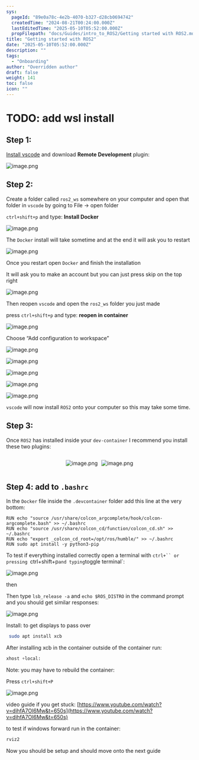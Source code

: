 ```yaml
---
sys:
  pageId: "89e0a78c-4e2b-4070-b327-d28cb0694742"
  createdTime: "2024-08-21T00:24:00.000Z"
  lastEditedTime: "2025-05-10T05:52:00.000Z"
  propFilepath: "docs/Guides/intro_to_ROS2/Getting started with ROS2.md"
title: "Getting started with ROS2"
date: "2025-05-10T05:52:00.000Z"
description: ""
tags:
  - "Onboarding"
author: "Overridden author"
draft: false
weight: 141
toc: false
icon: ""
---
```


# TODO: add wsl install

## Step 1:

[Install vscode](https://code.visualstudio.com/download) and download **Remote Development** plugin:

![image.png](https://prod-files-secure.s3.us-west-2.amazonaws.com/d518164a-d88e-44d1-a4ee-3adb3bd8bce0/efb52993-1881-4a40-b95e-6f020334f022/image.png?X-Amz-Algorithm=AWS4-HMAC-SHA256&X-Amz-Content-Sha256=UNSIGNED-PAYLOAD&X-Amz-Credential=ASIAZI2LB466USCWNO2F%2F20250522%2Fus-west-2%2Fs3%2Faws4_request&X-Amz-Date=20250522T061326Z&X-Amz-Expires=3600&X-Amz-Security-Token=IQoJb3JpZ2luX2VjEBYaCXVzLXdlc3QtMiJIMEYCIQDKihjveLgz2Y%2BE9gWwsqEk4NXe7Oq7bP8ouXrQO8ueCgIhAJpPxvD6BBygrACG5kLl0tQCkbrun0Jg8Lzc1b6lURoQKogECM%2F%2F%2F%2F%2F%2F%2F%2F%2F%2F%2FwEQABoMNjM3NDIzMTgzODA1Igw%2Bb2PoSOJ9KSTabcUq3APs%2BpE%2FiuvT090tFX5sQKZTevH2%2FkndgB8XR9pAqesS%2F5Qi60vz2xzJ3tl9qgRCSf0QmL8VzmVFAexbxbmcC46Z3dyYRAc9dfMX2XG6Fd%2BiMAMaXvyJaEFNdbie6SuVY9QiTvukHlWJQCipw6PgP58T9nlK7jHT01VQtZba0ZygdPGJEpGTrJiVDNfryD4xNh%2BL3KEAXwPQowoFYBIx%2FfmdseawSSWHN5cjUomFHjhacGd50AUXS2%2Fi7LMYcIbEhwWpRUcPTZ9tCPL32tdqlmWtdreJCwm%2FHse59oe26T2n6nYBcO8%2BJoFQ5HxM%2FDq6CgFwnCNsOFnB6HVPwtpM9H1mDayN8w0%2Fx9jJozYot%2B4PZiml2%2BPGp1FzYyDZUwdH5Xq4EJLxjXVRsWWQ6eP5IzVTUkuGGBRRWFu3Tc%2BQdeu0kMo%2Bwr%2FZbHH71mrTqwUnKIWLIQgwgnC5OmQDxjNe%2FrMJF9Gw8%2BDfgcIQRULy9OOXnWxpyyoJ3WFupEhV0fTZ194vyqViRgux6o3MLl1DBxa8Bs3oeEA%2FscRnSO158HyHwhmmbgkXxfi7%2BDsJ22Gt1eB6ocPugE3wca0p0uZOBg7TSMnJBU1vgWn30CvPX1tLl1GQ%2FqHICHff6ab8DTC697rBBjqkATZZDqJVNXw%2FA8x0H6MSCtjCBPZPfRdXEZXkDe2ml24xg82fHPq5OeJn%2FSweq9Y%2FWyQKGH4fXuLhYErEntoFHkEjE3Xb7hdNR2iDbENjF6zl6aMb1RXRdhBODZ36zNUaxMguWJpbkTguvLPAo29EPHbL1Zi%2FBB%2B465qwrydeSd1Sq1E8BE4PW1d%2FICqspMi8yiBPuaHlZp%2BMp0DFiM6Jb%2FRRJuAi&X-Amz-Signature=c79c5c4c9f4152050c73b969f9aa85322475b382978f49c89b55d672a8289c79&X-Amz-SignedHeaders=host&x-id=GetObject)

## Step 2:

Create a folder called `ros2_ws` somewhere on your computer and open that folder in `vscode` by going to File → open folder 

`ctrl+shift+p` and type: **Install Docker**

![image.png](https://prod-files-secure.s3.us-west-2.amazonaws.com/d518164a-d88e-44d1-a4ee-3adb3bd8bce0/2269dc0e-1cd5-47ff-bceb-c04ad9b2eab0/image.png?X-Amz-Algorithm=AWS4-HMAC-SHA256&X-Amz-Content-Sha256=UNSIGNED-PAYLOAD&X-Amz-Credential=ASIAZI2LB466USCWNO2F%2F20250522%2Fus-west-2%2Fs3%2Faws4_request&X-Amz-Date=20250522T061325Z&X-Amz-Expires=3600&X-Amz-Security-Token=IQoJb3JpZ2luX2VjEBYaCXVzLXdlc3QtMiJIMEYCIQDKihjveLgz2Y%2BE9gWwsqEk4NXe7Oq7bP8ouXrQO8ueCgIhAJpPxvD6BBygrACG5kLl0tQCkbrun0Jg8Lzc1b6lURoQKogECM%2F%2F%2F%2F%2F%2F%2F%2F%2F%2F%2FwEQABoMNjM3NDIzMTgzODA1Igw%2Bb2PoSOJ9KSTabcUq3APs%2BpE%2FiuvT090tFX5sQKZTevH2%2FkndgB8XR9pAqesS%2F5Qi60vz2xzJ3tl9qgRCSf0QmL8VzmVFAexbxbmcC46Z3dyYRAc9dfMX2XG6Fd%2BiMAMaXvyJaEFNdbie6SuVY9QiTvukHlWJQCipw6PgP58T9nlK7jHT01VQtZba0ZygdPGJEpGTrJiVDNfryD4xNh%2BL3KEAXwPQowoFYBIx%2FfmdseawSSWHN5cjUomFHjhacGd50AUXS2%2Fi7LMYcIbEhwWpRUcPTZ9tCPL32tdqlmWtdreJCwm%2FHse59oe26T2n6nYBcO8%2BJoFQ5HxM%2FDq6CgFwnCNsOFnB6HVPwtpM9H1mDayN8w0%2Fx9jJozYot%2B4PZiml2%2BPGp1FzYyDZUwdH5Xq4EJLxjXVRsWWQ6eP5IzVTUkuGGBRRWFu3Tc%2BQdeu0kMo%2Bwr%2FZbHH71mrTqwUnKIWLIQgwgnC5OmQDxjNe%2FrMJF9Gw8%2BDfgcIQRULy9OOXnWxpyyoJ3WFupEhV0fTZ194vyqViRgux6o3MLl1DBxa8Bs3oeEA%2FscRnSO158HyHwhmmbgkXxfi7%2BDsJ22Gt1eB6ocPugE3wca0p0uZOBg7TSMnJBU1vgWn30CvPX1tLl1GQ%2FqHICHff6ab8DTC697rBBjqkATZZDqJVNXw%2FA8x0H6MSCtjCBPZPfRdXEZXkDe2ml24xg82fHPq5OeJn%2FSweq9Y%2FWyQKGH4fXuLhYErEntoFHkEjE3Xb7hdNR2iDbENjF6zl6aMb1RXRdhBODZ36zNUaxMguWJpbkTguvLPAo29EPHbL1Zi%2FBB%2B465qwrydeSd1Sq1E8BE4PW1d%2FICqspMi8yiBPuaHlZp%2BMp0DFiM6Jb%2FRRJuAi&X-Amz-Signature=4ee3fe063896d1c231daf676f69712f00ba05790ff2b864278bc579bf59cd044&X-Amz-SignedHeaders=host&x-id=GetObject)

The `Docker` install will take sometime and at the end it will ask you to restart

![image.png](https://prod-files-secure.s3.us-west-2.amazonaws.com/d518164a-d88e-44d1-a4ee-3adb3bd8bce0/ed233f78-be33-4b1f-b89c-9c346c0e961e/image.png?X-Amz-Algorithm=AWS4-HMAC-SHA256&X-Amz-Content-Sha256=UNSIGNED-PAYLOAD&X-Amz-Credential=ASIAZI2LB466USCWNO2F%2F20250522%2Fus-west-2%2Fs3%2Faws4_request&X-Amz-Date=20250522T061326Z&X-Amz-Expires=3600&X-Amz-Security-Token=IQoJb3JpZ2luX2VjEBYaCXVzLXdlc3QtMiJIMEYCIQDKihjveLgz2Y%2BE9gWwsqEk4NXe7Oq7bP8ouXrQO8ueCgIhAJpPxvD6BBygrACG5kLl0tQCkbrun0Jg8Lzc1b6lURoQKogECM%2F%2F%2F%2F%2F%2F%2F%2F%2F%2F%2FwEQABoMNjM3NDIzMTgzODA1Igw%2Bb2PoSOJ9KSTabcUq3APs%2BpE%2FiuvT090tFX5sQKZTevH2%2FkndgB8XR9pAqesS%2F5Qi60vz2xzJ3tl9qgRCSf0QmL8VzmVFAexbxbmcC46Z3dyYRAc9dfMX2XG6Fd%2BiMAMaXvyJaEFNdbie6SuVY9QiTvukHlWJQCipw6PgP58T9nlK7jHT01VQtZba0ZygdPGJEpGTrJiVDNfryD4xNh%2BL3KEAXwPQowoFYBIx%2FfmdseawSSWHN5cjUomFHjhacGd50AUXS2%2Fi7LMYcIbEhwWpRUcPTZ9tCPL32tdqlmWtdreJCwm%2FHse59oe26T2n6nYBcO8%2BJoFQ5HxM%2FDq6CgFwnCNsOFnB6HVPwtpM9H1mDayN8w0%2Fx9jJozYot%2B4PZiml2%2BPGp1FzYyDZUwdH5Xq4EJLxjXVRsWWQ6eP5IzVTUkuGGBRRWFu3Tc%2BQdeu0kMo%2Bwr%2FZbHH71mrTqwUnKIWLIQgwgnC5OmQDxjNe%2FrMJF9Gw8%2BDfgcIQRULy9OOXnWxpyyoJ3WFupEhV0fTZ194vyqViRgux6o3MLl1DBxa8Bs3oeEA%2FscRnSO158HyHwhmmbgkXxfi7%2BDsJ22Gt1eB6ocPugE3wca0p0uZOBg7TSMnJBU1vgWn30CvPX1tLl1GQ%2FqHICHff6ab8DTC697rBBjqkATZZDqJVNXw%2FA8x0H6MSCtjCBPZPfRdXEZXkDe2ml24xg82fHPq5OeJn%2FSweq9Y%2FWyQKGH4fXuLhYErEntoFHkEjE3Xb7hdNR2iDbENjF6zl6aMb1RXRdhBODZ36zNUaxMguWJpbkTguvLPAo29EPHbL1Zi%2FBB%2B465qwrydeSd1Sq1E8BE4PW1d%2FICqspMi8yiBPuaHlZp%2BMp0DFiM6Jb%2FRRJuAi&X-Amz-Signature=0fb2b7a98f020cf9a0e491b2e47e5ed655c54347b49e376c7293f25c67d564a1&X-Amz-SignedHeaders=host&x-id=GetObject)

Once you restart open `Docker` and finish the installation

It will ask you to make an account but you can just press skip on the top right

![image.png](https://prod-files-secure.s3.us-west-2.amazonaws.com/d518164a-d88e-44d1-a4ee-3adb3bd8bce0/21010ad9-1659-4fd9-9f59-9932a09b2a3d/image.png?X-Amz-Algorithm=AWS4-HMAC-SHA256&X-Amz-Content-Sha256=UNSIGNED-PAYLOAD&X-Amz-Credential=ASIAZI2LB466USCWNO2F%2F20250522%2Fus-west-2%2Fs3%2Faws4_request&X-Amz-Date=20250522T061326Z&X-Amz-Expires=3600&X-Amz-Security-Token=IQoJb3JpZ2luX2VjEBYaCXVzLXdlc3QtMiJIMEYCIQDKihjveLgz2Y%2BE9gWwsqEk4NXe7Oq7bP8ouXrQO8ueCgIhAJpPxvD6BBygrACG5kLl0tQCkbrun0Jg8Lzc1b6lURoQKogECM%2F%2F%2F%2F%2F%2F%2F%2F%2F%2F%2FwEQABoMNjM3NDIzMTgzODA1Igw%2Bb2PoSOJ9KSTabcUq3APs%2BpE%2FiuvT090tFX5sQKZTevH2%2FkndgB8XR9pAqesS%2F5Qi60vz2xzJ3tl9qgRCSf0QmL8VzmVFAexbxbmcC46Z3dyYRAc9dfMX2XG6Fd%2BiMAMaXvyJaEFNdbie6SuVY9QiTvukHlWJQCipw6PgP58T9nlK7jHT01VQtZba0ZygdPGJEpGTrJiVDNfryD4xNh%2BL3KEAXwPQowoFYBIx%2FfmdseawSSWHN5cjUomFHjhacGd50AUXS2%2Fi7LMYcIbEhwWpRUcPTZ9tCPL32tdqlmWtdreJCwm%2FHse59oe26T2n6nYBcO8%2BJoFQ5HxM%2FDq6CgFwnCNsOFnB6HVPwtpM9H1mDayN8w0%2Fx9jJozYot%2B4PZiml2%2BPGp1FzYyDZUwdH5Xq4EJLxjXVRsWWQ6eP5IzVTUkuGGBRRWFu3Tc%2BQdeu0kMo%2Bwr%2FZbHH71mrTqwUnKIWLIQgwgnC5OmQDxjNe%2FrMJF9Gw8%2BDfgcIQRULy9OOXnWxpyyoJ3WFupEhV0fTZ194vyqViRgux6o3MLl1DBxa8Bs3oeEA%2FscRnSO158HyHwhmmbgkXxfi7%2BDsJ22Gt1eB6ocPugE3wca0p0uZOBg7TSMnJBU1vgWn30CvPX1tLl1GQ%2FqHICHff6ab8DTC697rBBjqkATZZDqJVNXw%2FA8x0H6MSCtjCBPZPfRdXEZXkDe2ml24xg82fHPq5OeJn%2FSweq9Y%2FWyQKGH4fXuLhYErEntoFHkEjE3Xb7hdNR2iDbENjF6zl6aMb1RXRdhBODZ36zNUaxMguWJpbkTguvLPAo29EPHbL1Zi%2FBB%2B465qwrydeSd1Sq1E8BE4PW1d%2FICqspMi8yiBPuaHlZp%2BMp0DFiM6Jb%2FRRJuAi&X-Amz-Signature=496f29dd169530d4819e7798cf80283b75ff543d7616392fc865b256f1595187&X-Amz-SignedHeaders=host&x-id=GetObject)

Then reopen `vscode` and open the `ros2_ws` folder you just made

press `ctrl+shift+p` and type: **reopen in container**

![image.png](https://prod-files-secure.s3.us-west-2.amazonaws.com/d518164a-d88e-44d1-a4ee-3adb3bd8bce0/4e93b8c2-41ad-488c-8095-c74205196118/image.png?X-Amz-Algorithm=AWS4-HMAC-SHA256&X-Amz-Content-Sha256=UNSIGNED-PAYLOAD&X-Amz-Credential=ASIAZI2LB466USCWNO2F%2F20250522%2Fus-west-2%2Fs3%2Faws4_request&X-Amz-Date=20250522T061326Z&X-Amz-Expires=3600&X-Amz-Security-Token=IQoJb3JpZ2luX2VjEBYaCXVzLXdlc3QtMiJIMEYCIQDKihjveLgz2Y%2BE9gWwsqEk4NXe7Oq7bP8ouXrQO8ueCgIhAJpPxvD6BBygrACG5kLl0tQCkbrun0Jg8Lzc1b6lURoQKogECM%2F%2F%2F%2F%2F%2F%2F%2F%2F%2F%2FwEQABoMNjM3NDIzMTgzODA1Igw%2Bb2PoSOJ9KSTabcUq3APs%2BpE%2FiuvT090tFX5sQKZTevH2%2FkndgB8XR9pAqesS%2F5Qi60vz2xzJ3tl9qgRCSf0QmL8VzmVFAexbxbmcC46Z3dyYRAc9dfMX2XG6Fd%2BiMAMaXvyJaEFNdbie6SuVY9QiTvukHlWJQCipw6PgP58T9nlK7jHT01VQtZba0ZygdPGJEpGTrJiVDNfryD4xNh%2BL3KEAXwPQowoFYBIx%2FfmdseawSSWHN5cjUomFHjhacGd50AUXS2%2Fi7LMYcIbEhwWpRUcPTZ9tCPL32tdqlmWtdreJCwm%2FHse59oe26T2n6nYBcO8%2BJoFQ5HxM%2FDq6CgFwnCNsOFnB6HVPwtpM9H1mDayN8w0%2Fx9jJozYot%2B4PZiml2%2BPGp1FzYyDZUwdH5Xq4EJLxjXVRsWWQ6eP5IzVTUkuGGBRRWFu3Tc%2BQdeu0kMo%2Bwr%2FZbHH71mrTqwUnKIWLIQgwgnC5OmQDxjNe%2FrMJF9Gw8%2BDfgcIQRULy9OOXnWxpyyoJ3WFupEhV0fTZ194vyqViRgux6o3MLl1DBxa8Bs3oeEA%2FscRnSO158HyHwhmmbgkXxfi7%2BDsJ22Gt1eB6ocPugE3wca0p0uZOBg7TSMnJBU1vgWn30CvPX1tLl1GQ%2FqHICHff6ab8DTC697rBBjqkATZZDqJVNXw%2FA8x0H6MSCtjCBPZPfRdXEZXkDe2ml24xg82fHPq5OeJn%2FSweq9Y%2FWyQKGH4fXuLhYErEntoFHkEjE3Xb7hdNR2iDbENjF6zl6aMb1RXRdhBODZ36zNUaxMguWJpbkTguvLPAo29EPHbL1Zi%2FBB%2B465qwrydeSd1Sq1E8BE4PW1d%2FICqspMi8yiBPuaHlZp%2BMp0DFiM6Jb%2FRRJuAi&X-Amz-Signature=042ea47d513c69014b5de372223c49efb379f9ea6e064cd7750c9df24af09aa9&X-Amz-SignedHeaders=host&x-id=GetObject)

Choose “Add configuration to workspace”

![image.png](https://prod-files-secure.s3.us-west-2.amazonaws.com/d518164a-d88e-44d1-a4ee-3adb3bd8bce0/9560b282-5060-4989-ba37-97e7b2c22476/image.png?X-Amz-Algorithm=AWS4-HMAC-SHA256&X-Amz-Content-Sha256=UNSIGNED-PAYLOAD&X-Amz-Credential=ASIAZI2LB466USCWNO2F%2F20250522%2Fus-west-2%2Fs3%2Faws4_request&X-Amz-Date=20250522T061326Z&X-Amz-Expires=3600&X-Amz-Security-Token=IQoJb3JpZ2luX2VjEBYaCXVzLXdlc3QtMiJIMEYCIQDKihjveLgz2Y%2BE9gWwsqEk4NXe7Oq7bP8ouXrQO8ueCgIhAJpPxvD6BBygrACG5kLl0tQCkbrun0Jg8Lzc1b6lURoQKogECM%2F%2F%2F%2F%2F%2F%2F%2F%2F%2F%2FwEQABoMNjM3NDIzMTgzODA1Igw%2Bb2PoSOJ9KSTabcUq3APs%2BpE%2FiuvT090tFX5sQKZTevH2%2FkndgB8XR9pAqesS%2F5Qi60vz2xzJ3tl9qgRCSf0QmL8VzmVFAexbxbmcC46Z3dyYRAc9dfMX2XG6Fd%2BiMAMaXvyJaEFNdbie6SuVY9QiTvukHlWJQCipw6PgP58T9nlK7jHT01VQtZba0ZygdPGJEpGTrJiVDNfryD4xNh%2BL3KEAXwPQowoFYBIx%2FfmdseawSSWHN5cjUomFHjhacGd50AUXS2%2Fi7LMYcIbEhwWpRUcPTZ9tCPL32tdqlmWtdreJCwm%2FHse59oe26T2n6nYBcO8%2BJoFQ5HxM%2FDq6CgFwnCNsOFnB6HVPwtpM9H1mDayN8w0%2Fx9jJozYot%2B4PZiml2%2BPGp1FzYyDZUwdH5Xq4EJLxjXVRsWWQ6eP5IzVTUkuGGBRRWFu3Tc%2BQdeu0kMo%2Bwr%2FZbHH71mrTqwUnKIWLIQgwgnC5OmQDxjNe%2FrMJF9Gw8%2BDfgcIQRULy9OOXnWxpyyoJ3WFupEhV0fTZ194vyqViRgux6o3MLl1DBxa8Bs3oeEA%2FscRnSO158HyHwhmmbgkXxfi7%2BDsJ22Gt1eB6ocPugE3wca0p0uZOBg7TSMnJBU1vgWn30CvPX1tLl1GQ%2FqHICHff6ab8DTC697rBBjqkATZZDqJVNXw%2FA8x0H6MSCtjCBPZPfRdXEZXkDe2ml24xg82fHPq5OeJn%2FSweq9Y%2FWyQKGH4fXuLhYErEntoFHkEjE3Xb7hdNR2iDbENjF6zl6aMb1RXRdhBODZ36zNUaxMguWJpbkTguvLPAo29EPHbL1Zi%2FBB%2B465qwrydeSd1Sq1E8BE4PW1d%2FICqspMi8yiBPuaHlZp%2BMp0DFiM6Jb%2FRRJuAi&X-Amz-Signature=571c9001d1032f6095d85a0978a7b0df58bd68e726a3fe39848e9ad19195cbed&X-Amz-SignedHeaders=host&x-id=GetObject)

![image.png](https://prod-files-secure.s3.us-west-2.amazonaws.com/d518164a-d88e-44d1-a4ee-3adb3bd8bce0/2ee63f81-886b-48e8-a553-dc6e5eac99e4/image.png?X-Amz-Algorithm=AWS4-HMAC-SHA256&X-Amz-Content-Sha256=UNSIGNED-PAYLOAD&X-Amz-Credential=ASIAZI2LB466USCWNO2F%2F20250522%2Fus-west-2%2Fs3%2Faws4_request&X-Amz-Date=20250522T061326Z&X-Amz-Expires=3600&X-Amz-Security-Token=IQoJb3JpZ2luX2VjEBYaCXVzLXdlc3QtMiJIMEYCIQDKihjveLgz2Y%2BE9gWwsqEk4NXe7Oq7bP8ouXrQO8ueCgIhAJpPxvD6BBygrACG5kLl0tQCkbrun0Jg8Lzc1b6lURoQKogECM%2F%2F%2F%2F%2F%2F%2F%2F%2F%2F%2FwEQABoMNjM3NDIzMTgzODA1Igw%2Bb2PoSOJ9KSTabcUq3APs%2BpE%2FiuvT090tFX5sQKZTevH2%2FkndgB8XR9pAqesS%2F5Qi60vz2xzJ3tl9qgRCSf0QmL8VzmVFAexbxbmcC46Z3dyYRAc9dfMX2XG6Fd%2BiMAMaXvyJaEFNdbie6SuVY9QiTvukHlWJQCipw6PgP58T9nlK7jHT01VQtZba0ZygdPGJEpGTrJiVDNfryD4xNh%2BL3KEAXwPQowoFYBIx%2FfmdseawSSWHN5cjUomFHjhacGd50AUXS2%2Fi7LMYcIbEhwWpRUcPTZ9tCPL32tdqlmWtdreJCwm%2FHse59oe26T2n6nYBcO8%2BJoFQ5HxM%2FDq6CgFwnCNsOFnB6HVPwtpM9H1mDayN8w0%2Fx9jJozYot%2B4PZiml2%2BPGp1FzYyDZUwdH5Xq4EJLxjXVRsWWQ6eP5IzVTUkuGGBRRWFu3Tc%2BQdeu0kMo%2Bwr%2FZbHH71mrTqwUnKIWLIQgwgnC5OmQDxjNe%2FrMJF9Gw8%2BDfgcIQRULy9OOXnWxpyyoJ3WFupEhV0fTZ194vyqViRgux6o3MLl1DBxa8Bs3oeEA%2FscRnSO158HyHwhmmbgkXxfi7%2BDsJ22Gt1eB6ocPugE3wca0p0uZOBg7TSMnJBU1vgWn30CvPX1tLl1GQ%2FqHICHff6ab8DTC697rBBjqkATZZDqJVNXw%2FA8x0H6MSCtjCBPZPfRdXEZXkDe2ml24xg82fHPq5OeJn%2FSweq9Y%2FWyQKGH4fXuLhYErEntoFHkEjE3Xb7hdNR2iDbENjF6zl6aMb1RXRdhBODZ36zNUaxMguWJpbkTguvLPAo29EPHbL1Zi%2FBB%2B465qwrydeSd1Sq1E8BE4PW1d%2FICqspMi8yiBPuaHlZp%2BMp0DFiM6Jb%2FRRJuAi&X-Amz-Signature=1afbda58082b8453284a0eef392864965fc5c96b89f13f8d2da59e240cffee62&X-Amz-SignedHeaders=host&x-id=GetObject)

![image.png](https://prod-files-secure.s3.us-west-2.amazonaws.com/d518164a-d88e-44d1-a4ee-3adb3bd8bce0/ae1580b2-b048-407e-aed9-b584224a7a04/image.png?X-Amz-Algorithm=AWS4-HMAC-SHA256&X-Amz-Content-Sha256=UNSIGNED-PAYLOAD&X-Amz-Credential=ASIAZI2LB466USCWNO2F%2F20250522%2Fus-west-2%2Fs3%2Faws4_request&X-Amz-Date=20250522T061325Z&X-Amz-Expires=3600&X-Amz-Security-Token=IQoJb3JpZ2luX2VjEBYaCXVzLXdlc3QtMiJIMEYCIQDKihjveLgz2Y%2BE9gWwsqEk4NXe7Oq7bP8ouXrQO8ueCgIhAJpPxvD6BBygrACG5kLl0tQCkbrun0Jg8Lzc1b6lURoQKogECM%2F%2F%2F%2F%2F%2F%2F%2F%2F%2F%2FwEQABoMNjM3NDIzMTgzODA1Igw%2Bb2PoSOJ9KSTabcUq3APs%2BpE%2FiuvT090tFX5sQKZTevH2%2FkndgB8XR9pAqesS%2F5Qi60vz2xzJ3tl9qgRCSf0QmL8VzmVFAexbxbmcC46Z3dyYRAc9dfMX2XG6Fd%2BiMAMaXvyJaEFNdbie6SuVY9QiTvukHlWJQCipw6PgP58T9nlK7jHT01VQtZba0ZygdPGJEpGTrJiVDNfryD4xNh%2BL3KEAXwPQowoFYBIx%2FfmdseawSSWHN5cjUomFHjhacGd50AUXS2%2Fi7LMYcIbEhwWpRUcPTZ9tCPL32tdqlmWtdreJCwm%2FHse59oe26T2n6nYBcO8%2BJoFQ5HxM%2FDq6CgFwnCNsOFnB6HVPwtpM9H1mDayN8w0%2Fx9jJozYot%2B4PZiml2%2BPGp1FzYyDZUwdH5Xq4EJLxjXVRsWWQ6eP5IzVTUkuGGBRRWFu3Tc%2BQdeu0kMo%2Bwr%2FZbHH71mrTqwUnKIWLIQgwgnC5OmQDxjNe%2FrMJF9Gw8%2BDfgcIQRULy9OOXnWxpyyoJ3WFupEhV0fTZ194vyqViRgux6o3MLl1DBxa8Bs3oeEA%2FscRnSO158HyHwhmmbgkXxfi7%2BDsJ22Gt1eB6ocPugE3wca0p0uZOBg7TSMnJBU1vgWn30CvPX1tLl1GQ%2FqHICHff6ab8DTC697rBBjqkATZZDqJVNXw%2FA8x0H6MSCtjCBPZPfRdXEZXkDe2ml24xg82fHPq5OeJn%2FSweq9Y%2FWyQKGH4fXuLhYErEntoFHkEjE3Xb7hdNR2iDbENjF6zl6aMb1RXRdhBODZ36zNUaxMguWJpbkTguvLPAo29EPHbL1Zi%2FBB%2B465qwrydeSd1Sq1E8BE4PW1d%2FICqspMi8yiBPuaHlZp%2BMp0DFiM6Jb%2FRRJuAi&X-Amz-Signature=6f39ddb35188e2f081a096284a59428331af840898fbcf635fd2ebeb0c6e383c&X-Amz-SignedHeaders=host&x-id=GetObject)

![image.png](https://prod-files-secure.s3.us-west-2.amazonaws.com/d518164a-d88e-44d1-a4ee-3adb3bd8bce0/53255b28-f75e-430f-b9e3-c0ac8577e42b/image.png?X-Amz-Algorithm=AWS4-HMAC-SHA256&X-Amz-Content-Sha256=UNSIGNED-PAYLOAD&X-Amz-Credential=ASIAZI2LB466USCWNO2F%2F20250522%2Fus-west-2%2Fs3%2Faws4_request&X-Amz-Date=20250522T061325Z&X-Amz-Expires=3600&X-Amz-Security-Token=IQoJb3JpZ2luX2VjEBYaCXVzLXdlc3QtMiJIMEYCIQDKihjveLgz2Y%2BE9gWwsqEk4NXe7Oq7bP8ouXrQO8ueCgIhAJpPxvD6BBygrACG5kLl0tQCkbrun0Jg8Lzc1b6lURoQKogECM%2F%2F%2F%2F%2F%2F%2F%2F%2F%2F%2FwEQABoMNjM3NDIzMTgzODA1Igw%2Bb2PoSOJ9KSTabcUq3APs%2BpE%2FiuvT090tFX5sQKZTevH2%2FkndgB8XR9pAqesS%2F5Qi60vz2xzJ3tl9qgRCSf0QmL8VzmVFAexbxbmcC46Z3dyYRAc9dfMX2XG6Fd%2BiMAMaXvyJaEFNdbie6SuVY9QiTvukHlWJQCipw6PgP58T9nlK7jHT01VQtZba0ZygdPGJEpGTrJiVDNfryD4xNh%2BL3KEAXwPQowoFYBIx%2FfmdseawSSWHN5cjUomFHjhacGd50AUXS2%2Fi7LMYcIbEhwWpRUcPTZ9tCPL32tdqlmWtdreJCwm%2FHse59oe26T2n6nYBcO8%2BJoFQ5HxM%2FDq6CgFwnCNsOFnB6HVPwtpM9H1mDayN8w0%2Fx9jJozYot%2B4PZiml2%2BPGp1FzYyDZUwdH5Xq4EJLxjXVRsWWQ6eP5IzVTUkuGGBRRWFu3Tc%2BQdeu0kMo%2Bwr%2FZbHH71mrTqwUnKIWLIQgwgnC5OmQDxjNe%2FrMJF9Gw8%2BDfgcIQRULy9OOXnWxpyyoJ3WFupEhV0fTZ194vyqViRgux6o3MLl1DBxa8Bs3oeEA%2FscRnSO158HyHwhmmbgkXxfi7%2BDsJ22Gt1eB6ocPugE3wca0p0uZOBg7TSMnJBU1vgWn30CvPX1tLl1GQ%2FqHICHff6ab8DTC697rBBjqkATZZDqJVNXw%2FA8x0H6MSCtjCBPZPfRdXEZXkDe2ml24xg82fHPq5OeJn%2FSweq9Y%2FWyQKGH4fXuLhYErEntoFHkEjE3Xb7hdNR2iDbENjF6zl6aMb1RXRdhBODZ36zNUaxMguWJpbkTguvLPAo29EPHbL1Zi%2FBB%2B465qwrydeSd1Sq1E8BE4PW1d%2FICqspMi8yiBPuaHlZp%2BMp0DFiM6Jb%2FRRJuAi&X-Amz-Signature=da6d68be0f08aedfa5e750f9bd7bbeee8f1b0abb2218e644a692bc3cee1b7c10&X-Amz-SignedHeaders=host&x-id=GetObject)

![image.png](https://prod-files-secure.s3.us-west-2.amazonaws.com/d518164a-d88e-44d1-a4ee-3adb3bd8bce0/7c562767-5af9-4ffb-97d1-327bcdf4ee00/image.png?X-Amz-Algorithm=AWS4-HMAC-SHA256&X-Amz-Content-Sha256=UNSIGNED-PAYLOAD&X-Amz-Credential=ASIAZI2LB466USCWNO2F%2F20250522%2Fus-west-2%2Fs3%2Faws4_request&X-Amz-Date=20250522T061326Z&X-Amz-Expires=3600&X-Amz-Security-Token=IQoJb3JpZ2luX2VjEBYaCXVzLXdlc3QtMiJIMEYCIQDKihjveLgz2Y%2BE9gWwsqEk4NXe7Oq7bP8ouXrQO8ueCgIhAJpPxvD6BBygrACG5kLl0tQCkbrun0Jg8Lzc1b6lURoQKogECM%2F%2F%2F%2F%2F%2F%2F%2F%2F%2F%2FwEQABoMNjM3NDIzMTgzODA1Igw%2Bb2PoSOJ9KSTabcUq3APs%2BpE%2FiuvT090tFX5sQKZTevH2%2FkndgB8XR9pAqesS%2F5Qi60vz2xzJ3tl9qgRCSf0QmL8VzmVFAexbxbmcC46Z3dyYRAc9dfMX2XG6Fd%2BiMAMaXvyJaEFNdbie6SuVY9QiTvukHlWJQCipw6PgP58T9nlK7jHT01VQtZba0ZygdPGJEpGTrJiVDNfryD4xNh%2BL3KEAXwPQowoFYBIx%2FfmdseawSSWHN5cjUomFHjhacGd50AUXS2%2Fi7LMYcIbEhwWpRUcPTZ9tCPL32tdqlmWtdreJCwm%2FHse59oe26T2n6nYBcO8%2BJoFQ5HxM%2FDq6CgFwnCNsOFnB6HVPwtpM9H1mDayN8w0%2Fx9jJozYot%2B4PZiml2%2BPGp1FzYyDZUwdH5Xq4EJLxjXVRsWWQ6eP5IzVTUkuGGBRRWFu3Tc%2BQdeu0kMo%2Bwr%2FZbHH71mrTqwUnKIWLIQgwgnC5OmQDxjNe%2FrMJF9Gw8%2BDfgcIQRULy9OOXnWxpyyoJ3WFupEhV0fTZ194vyqViRgux6o3MLl1DBxa8Bs3oeEA%2FscRnSO158HyHwhmmbgkXxfi7%2BDsJ22Gt1eB6ocPugE3wca0p0uZOBg7TSMnJBU1vgWn30CvPX1tLl1GQ%2FqHICHff6ab8DTC697rBBjqkATZZDqJVNXw%2FA8x0H6MSCtjCBPZPfRdXEZXkDe2ml24xg82fHPq5OeJn%2FSweq9Y%2FWyQKGH4fXuLhYErEntoFHkEjE3Xb7hdNR2iDbENjF6zl6aMb1RXRdhBODZ36zNUaxMguWJpbkTguvLPAo29EPHbL1Zi%2FBB%2B465qwrydeSd1Sq1E8BE4PW1d%2FICqspMi8yiBPuaHlZp%2BMp0DFiM6Jb%2FRRJuAi&X-Amz-Signature=f296d73d537019c63304dc526426cc82f07be48cfc9ee0393c25f67978bae8a7&X-Amz-SignedHeaders=host&x-id=GetObject)

`vscode` will now install `ROS2` onto your computer so this may take some time.

## Step 3:

Once `ROS2` has installed inside your `dev-container` I recommend you install these two plugins:

<div style="display: flex;flex-direction: row; column-gap:10px; max-width: 630px;justify-content: center;">
<div>

![image.png](https://prod-files-secure.s3.us-west-2.amazonaws.com/d518164a-d88e-44d1-a4ee-3adb3bd8bce0/3fc3d550-5a54-4ba1-ba6b-faa01cdb7369/image.png?X-Amz-Algorithm=AWS4-HMAC-SHA256&X-Amz-Content-Sha256=UNSIGNED-PAYLOAD&X-Amz-Credential=ASIAZI2LB466XX3FAK7I%2F20250522%2Fus-west-2%2Fs3%2Faws4_request&X-Amz-Date=20250522T061327Z&X-Amz-Expires=3600&X-Amz-Security-Token=IQoJb3JpZ2luX2VjEBYaCXVzLXdlc3QtMiJHMEUCIQDPUaVUGsdJww4gzNDulWibLo35gtbbeJzk%2Bs1xfCQnaQIgPJdUZDPH8AykiORurLj2chBAcQ7PyGXcyD%2BuK9fIVrkqiAQIz%2F%2F%2F%2F%2F%2F%2F%2F%2F%2F%2FARAAGgw2Mzc0MjMxODM4MDUiDAhnHk8ic8cdLfBjlyrcA5qjRT7ADbnHSgDFHjIkIiiTtVhsQ0%2FBkgCFz9bZ%2F5mSgAq2Ibcuh8hj4OHrYfXiV838JrsJCAcEK0qSb5KetxJOE5YrgEFtJH9QuCTIGoH3aYvenvU4evGmC4M5kpa7Dz7l28K1tYfck4%2FvxW9zzZjamqfwgf%2BDFlMFZtKiwRniPTeBK1OB1n%2B%2BOYqQW%2FNl%2FWnN5d2t1YwFNm8kkpQUd%2BierO5L0A0kVczHSlJP7aN%2Ft%2F4PHvVO5iSU%2B%2FKmqi45H1709NRQtg8Ju3FNyTXnlfa8K%2Bc13Y9n83Wve5x2CrLMMY27QA2eQSxZiafjLURE8xCN2P%2F%2Bdq2kTzHDJQojlYAuXS7X7Hyollm6VeOAC3QodqsLq8xXlPS1cng6mLlrrB6zWmjflCw7wH5PHpMJGRwrqCUaiQHZH3%2F5bnZZpwvr00u20C8AQgO57up8ynGmyr%2FILd5LAXWMcchTPU22pSmCugNsUMS3Bz75bbdR2Ipp8mhz0%2BthYiLbQRfQMzYq7%2B5slTLUC4e6tOR8GVzorNUyu0huXb3a4BL%2Be0Kq3P2blp6SYuClWXRHayfS4t8zfIrd8rFIb%2B1iMQKCRA8sPZfmBbkGNJyPVA1wB3Na2Dkbn769FipWlCzRmBNqMJ%2F4usEGOqUBQ820PiqE06yxMnuyIt0amAiq7iJbMQWK2QRqZHLOlHG9Dko6dV87WC%2F2%2BmAQH14KBEhTuwGsAmasH8PAlnL0sWa99pPJQ9x3QNARaXtIxz1x%2FLNZ7CNwZlBCNQ%2FkbtjW5PO4FoNEjykOBhMQF0nye4PQhR9FeDelT9jmhpRBwFNXM8CDnZ8mH%2FMhY%2BblsBssWbDFCDiE3qHgmJArz2mtDwgKdA4O&X-Amz-Signature=3baec6cea0dc4f8ada9d808dbf9cfb8e0b1c6f28256897d40f2ecdd10c55e0d1&X-Amz-SignedHeaders=host&x-id=GetObject)

</div>
<div>

![image.png](https://prod-files-secure.s3.us-west-2.amazonaws.com/d518164a-d88e-44d1-a4ee-3adb3bd8bce0/d994cc66-13c2-4093-a5a3-f84cf4601a82/image.png?X-Amz-Algorithm=AWS4-HMAC-SHA256&X-Amz-Content-Sha256=UNSIGNED-PAYLOAD&X-Amz-Credential=ASIAZI2LB46653CK2HLE%2F20250522%2Fus-west-2%2Fs3%2Faws4_request&X-Amz-Date=20250522T061328Z&X-Amz-Expires=3600&X-Amz-Security-Token=IQoJb3JpZ2luX2VjEBYaCXVzLXdlc3QtMiJIMEYCIQDfVxEU5jFR4Dg0Det15GHaXJ6JY63rGqlqhF%2Fjf3P7sAIhAOPenxdjQOHC9449n2srpDGJTFW5Eix3WOe8%2FeuucYSVKogECM%2F%2F%2F%2F%2F%2F%2F%2F%2F%2F%2FwEQABoMNjM3NDIzMTgzODA1Igz%2Fd3K0E%2F7rRPPxVNcq3APitMczXDO7cGa8Px17PtSDsCTMo3N71fcuFYi86ibdFWZkyaIfLi96kO4%2BuHV%2ByXrEo1k1NRofytVXSege2K0%2FaKFgYLDBEXgh7GnjCsnVMfqZrKsIeJc1s2RIi6HPSaXVs7UDf2h1vWVmX5ohQfV0jUOW1%2FB4Mp1kqfkQYZqeL%2Btl%2F1O%2FtqntHh2AEO6k6ob9KV1VP%2BtH8o5U40Xgsm4jFxHg2XwQRiHttJ01gEW4W7AdUO932wTSr9O9OGNWxTo5fG%2FjHHpPmkmehWsamOlHp4Birl1qlU3PEyjjwNTEBzqfr4mzvc8LFV16ZC2rk76aLjKuObNAkIM%2FlIs0ODrPr4CU26LMzQqN3Ynjv%2FbZc%2B6BcmN0k43pmyHUfwE7G%2Bl5i7X0Cxy8TaAZFuCe0JficK7J9yxaD2aAPw1yr38X0LxXGe1yvkKROc8rEEK5dnm3f8f7EVAv2iSZZ%2B2az9F5AGHj6AAcpqnQZ8xrAMiGtrRlYPK9%2Btp8xft3l3WjLQOBWXuk3bvQ%2BdBtEglQSZmuVCW%2FU7TzgJqIz58FmClxmVAXiQVMGb%2B2Wa%2BRLOrmML%2BrlGzYUPra%2Ba%2BtSHhmvzrYwZlQ0QKZlCTeQYFYKY6LGsCg3qv2XCqSSf3F7TCl97rBBjqkAeBvgF5zb9EvlbT%2F5uA5tHMms%2BmIMuxO2sB%2BZYrvNcUzI8vtJU7iyxxPAeqjhVLpDUTOXxFVPAUhgjoWHcgXNLqol4CCYlTQeMw9Z%2FFuWTazv0uT6YCaXw8l2d6OKMHsRLAWiNpAqZSLowGv%2BIGZEAbfO%2BI0aM1QFcmBrjXxDIhav3b64xEW%2Bpd3SQ29FIQRy7%2B37piIPGk0N2CaySupojle6Pvy&X-Amz-Signature=7d1bf9ca387d7f4da451d5fefcdd629da351ad3cc15bcd1181164f3af8b3ba84&X-Amz-SignedHeaders=host&x-id=GetObject)

</div>
</div>

## Step 4: add to `.bashrc`

In the `Docker` file inside the `.devcontainer` folder add this line at the very bottom: 

```docker
RUN echo "source /usr/share/colcon_argcomplete/hook/colcon-argcomplete.bash" >> ~/.bashrc
RUN echo "source /usr/share/colcon_cd/function/colcon_cd.sh" >> ~/.bashrc
RUN echo "export _colcon_cd_root=/opt/ros/humble/" >> ~/.bashrc
RUN sudo apt install -y python3-pip 
```

To test if everything installed correctly open a terminal with `ctrl+`` or pressing `ctrl+shift+p` and typing `toggle terminal`:

![image.png](https://prod-files-secure.s3.us-west-2.amazonaws.com/d518164a-d88e-44d1-a4ee-3adb3bd8bce0/6a4943d8-b04e-4c02-9a58-775f3384d1a5/image.png?X-Amz-Algorithm=AWS4-HMAC-SHA256&X-Amz-Content-Sha256=UNSIGNED-PAYLOAD&X-Amz-Credential=ASIAZI2LB466USCWNO2F%2F20250522%2Fus-west-2%2Fs3%2Faws4_request&X-Amz-Date=20250522T061325Z&X-Amz-Expires=3600&X-Amz-Security-Token=IQoJb3JpZ2luX2VjEBYaCXVzLXdlc3QtMiJIMEYCIQDKihjveLgz2Y%2BE9gWwsqEk4NXe7Oq7bP8ouXrQO8ueCgIhAJpPxvD6BBygrACG5kLl0tQCkbrun0Jg8Lzc1b6lURoQKogECM%2F%2F%2F%2F%2F%2F%2F%2F%2F%2F%2FwEQABoMNjM3NDIzMTgzODA1Igw%2Bb2PoSOJ9KSTabcUq3APs%2BpE%2FiuvT090tFX5sQKZTevH2%2FkndgB8XR9pAqesS%2F5Qi60vz2xzJ3tl9qgRCSf0QmL8VzmVFAexbxbmcC46Z3dyYRAc9dfMX2XG6Fd%2BiMAMaXvyJaEFNdbie6SuVY9QiTvukHlWJQCipw6PgP58T9nlK7jHT01VQtZba0ZygdPGJEpGTrJiVDNfryD4xNh%2BL3KEAXwPQowoFYBIx%2FfmdseawSSWHN5cjUomFHjhacGd50AUXS2%2Fi7LMYcIbEhwWpRUcPTZ9tCPL32tdqlmWtdreJCwm%2FHse59oe26T2n6nYBcO8%2BJoFQ5HxM%2FDq6CgFwnCNsOFnB6HVPwtpM9H1mDayN8w0%2Fx9jJozYot%2B4PZiml2%2BPGp1FzYyDZUwdH5Xq4EJLxjXVRsWWQ6eP5IzVTUkuGGBRRWFu3Tc%2BQdeu0kMo%2Bwr%2FZbHH71mrTqwUnKIWLIQgwgnC5OmQDxjNe%2FrMJF9Gw8%2BDfgcIQRULy9OOXnWxpyyoJ3WFupEhV0fTZ194vyqViRgux6o3MLl1DBxa8Bs3oeEA%2FscRnSO158HyHwhmmbgkXxfi7%2BDsJ22Gt1eB6ocPugE3wca0p0uZOBg7TSMnJBU1vgWn30CvPX1tLl1GQ%2FqHICHff6ab8DTC697rBBjqkATZZDqJVNXw%2FA8x0H6MSCtjCBPZPfRdXEZXkDe2ml24xg82fHPq5OeJn%2FSweq9Y%2FWyQKGH4fXuLhYErEntoFHkEjE3Xb7hdNR2iDbENjF6zl6aMb1RXRdhBODZ36zNUaxMguWJpbkTguvLPAo29EPHbL1Zi%2FBB%2B465qwrydeSd1Sq1E8BE4PW1d%2FICqspMi8yiBPuaHlZp%2BMp0DFiM6Jb%2FRRJuAi&X-Amz-Signature=4e641d0cadc02efe3db67c87561bea4f9a80ec6c89dde35f97abf0729c5f7a33&X-Amz-SignedHeaders=host&x-id=GetObject)

then 

Then type `lsb_release -a` and `echo $ROS_DISTRO` in the command prompt and you should get similar responses:

![image.png](https://prod-files-secure.s3.us-west-2.amazonaws.com/d518164a-d88e-44d1-a4ee-3adb3bd8bce0/3e635dec-a805-4e85-8b9e-d000e5b71a4e/image.png?X-Amz-Algorithm=AWS4-HMAC-SHA256&X-Amz-Content-Sha256=UNSIGNED-PAYLOAD&X-Amz-Credential=ASIAZI2LB466USCWNO2F%2F20250522%2Fus-west-2%2Fs3%2Faws4_request&X-Amz-Date=20250522T061326Z&X-Amz-Expires=3600&X-Amz-Security-Token=IQoJb3JpZ2luX2VjEBYaCXVzLXdlc3QtMiJIMEYCIQDKihjveLgz2Y%2BE9gWwsqEk4NXe7Oq7bP8ouXrQO8ueCgIhAJpPxvD6BBygrACG5kLl0tQCkbrun0Jg8Lzc1b6lURoQKogECM%2F%2F%2F%2F%2F%2F%2F%2F%2F%2F%2FwEQABoMNjM3NDIzMTgzODA1Igw%2Bb2PoSOJ9KSTabcUq3APs%2BpE%2FiuvT090tFX5sQKZTevH2%2FkndgB8XR9pAqesS%2F5Qi60vz2xzJ3tl9qgRCSf0QmL8VzmVFAexbxbmcC46Z3dyYRAc9dfMX2XG6Fd%2BiMAMaXvyJaEFNdbie6SuVY9QiTvukHlWJQCipw6PgP58T9nlK7jHT01VQtZba0ZygdPGJEpGTrJiVDNfryD4xNh%2BL3KEAXwPQowoFYBIx%2FfmdseawSSWHN5cjUomFHjhacGd50AUXS2%2Fi7LMYcIbEhwWpRUcPTZ9tCPL32tdqlmWtdreJCwm%2FHse59oe26T2n6nYBcO8%2BJoFQ5HxM%2FDq6CgFwnCNsOFnB6HVPwtpM9H1mDayN8w0%2Fx9jJozYot%2B4PZiml2%2BPGp1FzYyDZUwdH5Xq4EJLxjXVRsWWQ6eP5IzVTUkuGGBRRWFu3Tc%2BQdeu0kMo%2Bwr%2FZbHH71mrTqwUnKIWLIQgwgnC5OmQDxjNe%2FrMJF9Gw8%2BDfgcIQRULy9OOXnWxpyyoJ3WFupEhV0fTZ194vyqViRgux6o3MLl1DBxa8Bs3oeEA%2FscRnSO158HyHwhmmbgkXxfi7%2BDsJ22Gt1eB6ocPugE3wca0p0uZOBg7TSMnJBU1vgWn30CvPX1tLl1GQ%2FqHICHff6ab8DTC697rBBjqkATZZDqJVNXw%2FA8x0H6MSCtjCBPZPfRdXEZXkDe2ml24xg82fHPq5OeJn%2FSweq9Y%2FWyQKGH4fXuLhYErEntoFHkEjE3Xb7hdNR2iDbENjF6zl6aMb1RXRdhBODZ36zNUaxMguWJpbkTguvLPAo29EPHbL1Zi%2FBB%2B465qwrydeSd1Sq1E8BE4PW1d%2FICqspMi8yiBPuaHlZp%2BMp0DFiM6Jb%2FRRJuAi&X-Amz-Signature=d38bc59717ff69b9816647deb2538e68cf4adcd8caadfca46d790b53cbd07fd7&X-Amz-SignedHeaders=host&x-id=GetObject)

Install:  to get displays to pass over

```bash
 sudo apt install xcb
```

After installing xcb in the container outside of the container run:

```python
xhost +local:
```

Note: you may have to rebuild the container:

Press `ctrl+shift+P`

![image.png](https://prod-files-secure.s3.us-west-2.amazonaws.com/d518164a-d88e-44d1-a4ee-3adb3bd8bce0/6c2be660-2618-4c38-9c26-53554f7a0b7b/image.png?X-Amz-Algorithm=AWS4-HMAC-SHA256&X-Amz-Content-Sha256=UNSIGNED-PAYLOAD&X-Amz-Credential=ASIAZI2LB466USCWNO2F%2F20250522%2Fus-west-2%2Fs3%2Faws4_request&X-Amz-Date=20250522T061326Z&X-Amz-Expires=3600&X-Amz-Security-Token=IQoJb3JpZ2luX2VjEBYaCXVzLXdlc3QtMiJIMEYCIQDKihjveLgz2Y%2BE9gWwsqEk4NXe7Oq7bP8ouXrQO8ueCgIhAJpPxvD6BBygrACG5kLl0tQCkbrun0Jg8Lzc1b6lURoQKogECM%2F%2F%2F%2F%2F%2F%2F%2F%2F%2F%2FwEQABoMNjM3NDIzMTgzODA1Igw%2Bb2PoSOJ9KSTabcUq3APs%2BpE%2FiuvT090tFX5sQKZTevH2%2FkndgB8XR9pAqesS%2F5Qi60vz2xzJ3tl9qgRCSf0QmL8VzmVFAexbxbmcC46Z3dyYRAc9dfMX2XG6Fd%2BiMAMaXvyJaEFNdbie6SuVY9QiTvukHlWJQCipw6PgP58T9nlK7jHT01VQtZba0ZygdPGJEpGTrJiVDNfryD4xNh%2BL3KEAXwPQowoFYBIx%2FfmdseawSSWHN5cjUomFHjhacGd50AUXS2%2Fi7LMYcIbEhwWpRUcPTZ9tCPL32tdqlmWtdreJCwm%2FHse59oe26T2n6nYBcO8%2BJoFQ5HxM%2FDq6CgFwnCNsOFnB6HVPwtpM9H1mDayN8w0%2Fx9jJozYot%2B4PZiml2%2BPGp1FzYyDZUwdH5Xq4EJLxjXVRsWWQ6eP5IzVTUkuGGBRRWFu3Tc%2BQdeu0kMo%2Bwr%2FZbHH71mrTqwUnKIWLIQgwgnC5OmQDxjNe%2FrMJF9Gw8%2BDfgcIQRULy9OOXnWxpyyoJ3WFupEhV0fTZ194vyqViRgux6o3MLl1DBxa8Bs3oeEA%2FscRnSO158HyHwhmmbgkXxfi7%2BDsJ22Gt1eB6ocPugE3wca0p0uZOBg7TSMnJBU1vgWn30CvPX1tLl1GQ%2FqHICHff6ab8DTC697rBBjqkATZZDqJVNXw%2FA8x0H6MSCtjCBPZPfRdXEZXkDe2ml24xg82fHPq5OeJn%2FSweq9Y%2FWyQKGH4fXuLhYErEntoFHkEjE3Xb7hdNR2iDbENjF6zl6aMb1RXRdhBODZ36zNUaxMguWJpbkTguvLPAo29EPHbL1Zi%2FBB%2B465qwrydeSd1Sq1E8BE4PW1d%2FICqspMi8yiBPuaHlZp%2BMp0DFiM6Jb%2FRRJuAi&X-Amz-Signature=07448e413fcdc3d9d1688de33bb235fb5f90dbcf087db2fd261b4c8a7046428b&X-Amz-SignedHeaders=host&x-id=GetObject)

video guide if you get stuck: [https://www.youtube.com/watch?v=dihfA7Ol6Mw&t=650s](https://www.youtube.com/watch?v=dihfA7Ol6Mw&t=650s)

to test if windows forward run in the container:

```bash
rviz2
```

Now you should be setup and should move onto the next guide 
